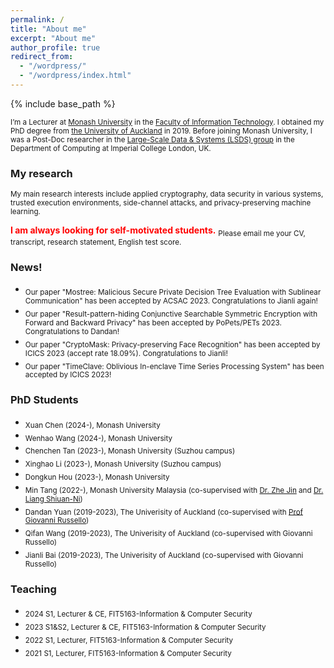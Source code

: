 ```yaml
---
permalink: /
title: "About me"
excerpt: "About me"
author_profile: true
redirect_from: 
  - "/wordpress/"
  - "/wordpress/index.html"
---
```


{% include base_path %}

 
<sub> I’m a Lecturer at [Monash University](https://www.monash.edu/) in the [Faculty of Information Technology](https://www.monash.edu/it). I obtained my PhD degree from [the University of Auckland](https://www.auckland.ac.nz/en.html) in 2019. Before joining Monash University, I was a Post-Doc researcher in the [Large-Scale Data & Systems (LSDS) group](https://lsds.doc.ic.ac.uk/) in the Department of Computing at Imperial College London, UK.  

### My research
<sub>My main research interests include applied cryptography, data security in various systems, trusted execution environments, side-channel attacks, and privacy-preserving machine learning.


**<font color="red">I am always looking for self-motivated students.</font>**
<sub> Please email me your CV, transcript, research statement, English test score.</sub>

### News!

- <sub>Our paper "Mostree: Malicious Secure Private Decision Tree Evaluation with Sublinear Communication" has been accepted by ACSAC 2023. Congratulations to Jianli again!
- <sub>Our paper "Result-pattern-hiding Conjunctive Searchable Symmetric Encryption with Forward and Backward Privacy" has been accepted by PoPets/PETs 2023. Congratulations to Dandan!
- <sub>Our paper "CryptoMask: Privacy-preserving Face Recognition" has been accepted by ICICS 2023 (accept rate 18.09%). Congratulations to Jianli!
- <sub>Our paper "TimeClave: Oblivious In-enclave Time Series Processing System" has been accepted by ICICS 2023!
 

### PhD Students
- <sub>Xuan Chen (2024-), Monash University
- <sub>Wenhao Wang (2024-), Monash University
- <sub>Chenchen Tan (2023-), Monash University (Suzhou campus)
- <sub>Xinghao Li (2023-), Monash University (Suzhou campus)
- <sub>Dongkun Hou (2023-), Monash University
- <sub>Min Tang (2022-), Monash University Malaysia (co-supervised with [Dr. Zhe Jin](https://www.monash.edu.my/it/staff/academic/dr-jin-zhe) and [Dr. Liang Shiuan-Ni](https://www.monash.edu.my/engineering/about-us/all-staff/dr.-liang-shiuan-ni))
- <sub>Dandan Yuan (2019-2023), The Univerisity of Auckland (co-supervised with [Prof Giovanni Russello](https://www.linkedin.com/in/giovanni-russello-218ab614/?originalSubdomain=nz))
- <sub>Qifan Wang (2019-2023), The Univerisity of Auckland (co-supervised with Giovanni Russello)
- <sub>Jianli Bai (2019-2023), The Univerisity of Auckland (co-supervised with Giovanni Russello)
</sub> 
  
### Teaching
- <sub>2024 S1, Lecturer & CE, FIT5163-Information & Computer Security
- <sub>2023 S1&S2, Lecturer & CE, FIT5163-Information & Computer Security
- <sub>2022 S1, Lecturer, FIT5163-Information & Computer Security
- <sub>2021 S1, Lecturer, FIT5163-Information & Computer Security




